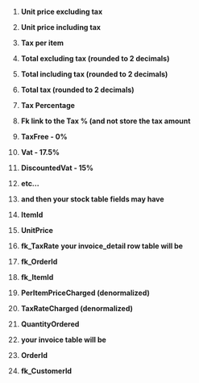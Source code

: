 1. **Unit price excluding tax**
2. **Unit price including tax**
3. **Tax per item**
4. **Total excluding tax (rounded to 2 decimals)**
5. **Total including tax (rounded to 2 decimals)**
6. **Total tax (rounded to 2 decimals)**
7. **Tax Percentage**
8. **Fk link to the Tax % (and not store the tax amount**

9. **TaxFree - 0%**
10. **Vat - 17.5%**
11. **DiscountedVat - 15%**
12. **etc...**
13. **and then your stock table fields may have**

14. **ItemId**
15. **UnitPrice**
16. **fk_TaxRate**
  **your invoice_detail row table will be**

17. **fk_OrderId**
18. **fk_ItemId**
19. **PerItemPriceCharged (denormalized)**
20. **TaxRateCharged (denormalized)**
21. **QuantityOrdered**
22. **your invoice table will be**

23. **OrderId**
24. **fk_CustomerId**
